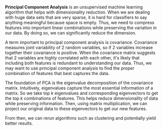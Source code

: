 **Principal Component Analysis** is an unsupervised machine learning algorithm that helps with dimensionality reduction. When we are dealing with huge data sets that are very sparse, it is hard for classifiers to say anything meaningful because space is empty. Thus, we need to compress features into important linear combinations while preserving the variation in our data. By doing so, we can significantly reduce the dimension.

A term important to principal component analysis is covariance. Covariance measures joint variability of 2 random variables, so if 2 variables increase together their covariance is positive. When the covariance matrix suggests that 2 variables are highly correlated with each other, it's likely that including both features is redundant to understanding our data. Thus, we may want to use principal component analysis to find the proper combination of features that best captures the data.

The foundation of PCA is the eigenvalue decomposition of the covariance matrix. Intuitively, eigenvalues capture the most essential information of a matrix. So we take top $k$ eigenvalues and corresponding eigenvectors to get the top $k$ combinations of features. This helps reduce dimensionality of data while preserving information. Then, using matrix multiplication, we can project our original data to these eigenvectors to get our new features. 

From then, we can rerun algorithms such as clustering and potentially yield better results.
